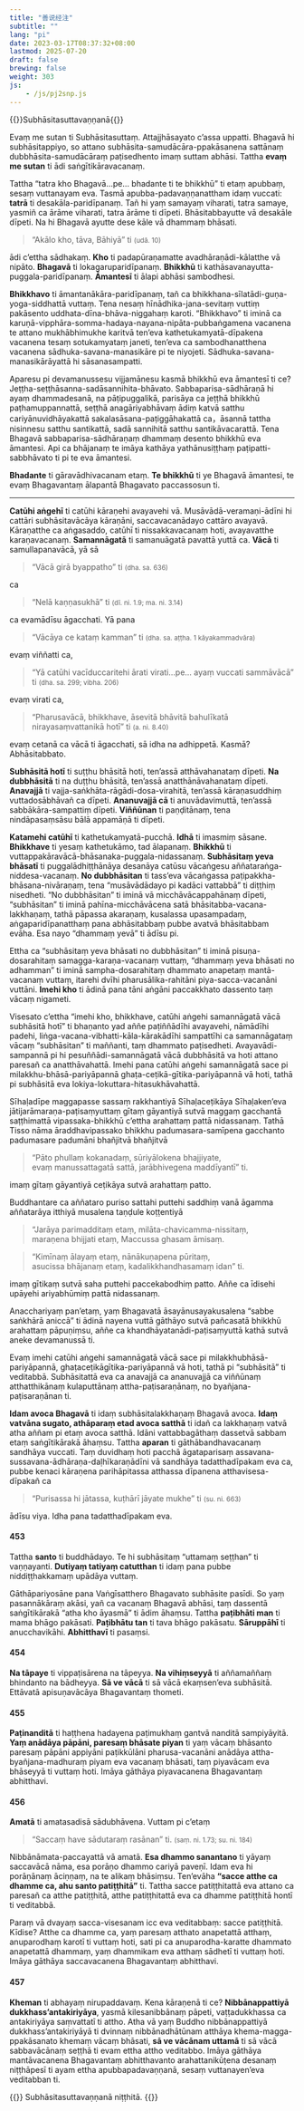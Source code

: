 ```yaml
---
title: "善说经注"
subtitle: ""
lang: "pi"
date: 2023-03-17T08:37:32+08:00
lastmod: 2025-07-20
draft: false
brewing: false
weight: 303
js:
    - /js/pj2snp.js
---
```


{{<subtitle>}}Subhāsitasuttavaṇṇanā{{</subtitle>}}

Evaṃ me sutan ti Subhāsitasuttaṃ. Attajjhāsayato c’assa uppatti. Bhagavā hi subhāsitappiyo, so attano subhāsita-samudācāra-ppakāsanena sattānaṃ dubbhāsita-samudācāraṃ paṭisedhento imaṃ suttam abhāsi. Tattha **evaṃ me sutan** ti ādi saṅgītikāravacanaṃ.

Tattha “tatra kho Bhagavā…pe… bhadante ti te bhikkhū” ti etaṃ apubbaṃ, sesaṃ vuttanayam eva. Tasmā apubba-padavaṇṇanattham idaṃ vuccati: **tatrā** ti desakāla-paridīpanaṃ. Tañ hi yaṃ samayaṃ viharati, tatra samaye, yasmiñ ca ārāme viharati, tatra ārāme ti dīpeti. Bhāsitabbayutte vā desakāle dīpeti. Na hi Bhagavā ayutte dese kāle vā dhammaṃ bhāsati.

> “Akālo kho, tāva, Bāhiyā” ti <small>(udā. 10)</small>

ādi c’ettha sādhakaṃ. **Kho** ti padapūraṇamatte avadhāraṇādi-kālatthe vā nipāto. **Bhagavā** ti lokagaruparidīpanaṃ. **Bhikkhū** ti kathāsavanayutta-puggala-paridīpanaṃ. **Āmantesī** ti ālapi abhāsi sambodhesi.

**Bhikkhavo** ti āmantanākāra-paridīpanaṃ, tañ ca bhikkhana-sīlatādi-guṇa-yoga-siddhattā vuttaṃ. Tena nesaṃ hīnādhika-jana-sevitaṃ vuttiṃ pakāsento uddhata-dīna-bhāva-niggahaṃ karoti. “Bhikkhavo” ti iminā ca karuṇā-vipphāra-somma-hadaya-nayana-nipāta-pubbaṅgamena vacanena te attano mukhābhimukhe karitvā ten’eva kathetukamyatā-dīpakena vacanena tesaṃ sotukamyataṃ janeti, ten’eva ca sambodhanatthena vacanena sādhuka-savana-manasikāre pi te niyojeti. Sādhuka-savana-manasikārāyattā hi sāsanasampatti.

Aparesu pi devamanussesu vijjamānesu kasmā bhikkhū eva āmantesī ti ce? Jeṭṭha-seṭṭhāsanna-sadāsannihita-bhāvato. Sabbaparisa-sādhāraṇā hi ayaṃ dhammadesanā, na pāṭipuggalikā, parisāya ca jeṭṭhā bhikkhū paṭhamuppannattā, seṭṭhā anagāriyabhāvaṃ ādiṃ katvā satthu cariyānuvidhāyakattā sakalasāsana-paṭiggāhakattā ca，āsannā tattha nisinnesu satthu santikattā, sadā sannihitā satthu santikāvacarattā. Tena Bhagavā sabbaparisa-sādhāraṇaṃ dhammaṃ desento bhikkhū eva āmantesi. Api ca bhājanaṃ te imāya kathāya yathānusiṭṭhaṃ paṭipatti-sabbhāvato ti pi te eva āmantesi.

**Bhadante** ti gāravādhivacanam etaṃ. **Te bhikkhū** ti ye Bhagavā āmantesi, te evaṃ Bhagavantaṃ ālapantā Bhagavato paccassosun ti.

---

**Catūhi aṅgehī** ti catūhi kāraṇehi avayavehi vā. Musāvādā-veramaṇi-ādīni hi cattāri subhāsitavācāya kāraṇāni, saccavacanādayo cattāro avayavā. Kāraṇatthe ca aṅgasaddo, catūhī ti nissakkavacanaṃ hoti, avayavatthe karaṇavacanaṃ. **Samannāgatā** ti samanuāgatā pavattā yuttā ca. **Vācā** ti samullapanavācā, yā sā

> “Vācā girā byappatho” ti <small>(dha. sa. 636)</small>

ca

> “Nelā kaṇṇasukhā” ti <small>(dī. ni. 1.9; ma. ni. 3.14)</small>

ca evamādīsu āgacchati. Yā pana

> “Vācāya ce kataṃ kamman” ti <small>(dha. sa. aṭṭha. 1 kāyakammadvāra)</small>

evaṃ viññatti ca,

> “Yā catūhi vacīduccaritehi ārati virati…pe… ayaṃ vuccati sammāvācā” ti <small>(dha. sa. 299; vibha. 206)</small>

evaṃ virati ca,

> “Pharusavācā, bhikkhave, āsevitā bhāvitā bahulīkatā nirayasaṃvattanikā hotī” ti <small>(a. ni. 8.40)</small>

evaṃ cetanā ca vācā ti āgacchati, sā idha na adhippetā. Kasmā? Abhāsitabbato.

**Subhāsitā hotī** ti suṭṭhu bhāsitā hoti, ten’assā atthāvahanataṃ dīpeti. **Na dubbhāsitā** ti na duṭṭhu bhāsitā, ten’assā anatthānāvahanataṃ dīpeti. **Anavajjā** ti vajja-saṅkhāta-rāgādi-dosa-virahitā, ten’assā kāraṇasuddhiṃ vuttadosābhāvañ ca dīpeti. **Ananuvajjā cā** ti anuvādavimuttā, ten’assā sabbākāra-sampattiṃ dīpeti. **Viññūnan** ti paṇḍitānaṃ, tena nindāpasaṃsāsu bālā appamāṇā ti dīpeti.

**Katamehi catūhī** ti kathetukamyatā-pucchā. **Idhā** ti imasmiṃ sāsane. **Bhikkhave** ti yesaṃ kathetukāmo, tad ālapanaṃ. **Bhikkhū** ti vuttappakāravācā-bhāsanaka-puggala-nidassanaṃ. **Subhāsitaṃ yeva bhāsatī** ti puggalādhiṭṭhānāya desanāya catūsu vācaṅgesu aññataraṅga-niddesa-vacanaṃ. **No dubbhāsitan** ti tass’eva vācaṅgassa paṭipakkha-bhāsana-nivāraṇaṃ, tena “musāvādādayo pi kadāci vattabbā” ti diṭṭhiṃ nisedheti. “No dubbhāsitan” ti iminā vā micchāvācappahānaṃ dīpeti, “subhāsitan” ti iminā pahīna-micchāvācena satā bhāsitabba-vacana-lakkhaṇaṃ, tathā pāpassa akaraṇaṃ, kusalassa upasampadaṃ, aṅgaparidīpanatthaṃ pana abhāsitabbaṃ pubbe avatvā bhāsitabbam evāha. Esa nayo “dhammaṃ yevā” ti ādīsu pi.

Ettha ca “subhāsitaṃ yeva bhāsati no dubbhāsitan” ti iminā pisuṇa-dosarahitaṃ samagga-karaṇa-vacanaṃ vuttaṃ, “dhammaṃ yeva bhāsati no adhamman” ti iminā sampha-dosarahitaṃ dhammato anapetaṃ mantā-vacanaṃ vuttaṃ, itarehi dvīhi pharusālika-rahitāni piya-sacca-vacanāni vuttāni. **Imehi kho** ti ādinā pana tāni aṅgāni paccakkhato dassento taṃ vācaṃ nigameti.

Visesato c’ettha “imehi kho, bhikkhave, catūhi aṅgehi samannāgatā vācā subhāsitā hotī” ti bhaṇanto yad aññe paṭiññādīhi avayavehi, nāmādīhi padehi, liṅga-vacana-vibhatti-kāla-kārakādīhi sampattīhi ca samannāgataṃ vācaṃ “subhāsitan” ti maññanti, taṃ dhammato paṭisedheti. Avayavādi-sampannā pi hi pesuññādi-samannāgatā vācā dubbhāsitā va hoti attano paresañ ca anatthāvahattā. Imehi pana catūhi aṅgehi samannāgatā sace pi milakkhu-bhāsā-pariyāpannā ghaṭa-ceṭikā-gītika-pariyāpannā vā hoti, tathā pi subhāsitā eva lokiya-lokuttara-hitasukhāvahattā.

Sīhaḷadīpe maggapasse sassaṃ rakkhantiyā Sīhaḷaceṭikāya Sīhaḷaken’eva jātijarāmaraṇa-paṭisaṃyuttaṃ gītaṃ gāyantiyā sutvā maggaṃ gacchantā saṭṭhimattā vipassaka-bhikkhū c’ettha arahattaṃ pattā nidassanaṃ. Tathā Tisso nāma āraddhavipassako bhikkhu padumasara-samīpena gacchanto padumasare padumāni bhañjitvā bhañjitvā

> “Pāto phullaṃ kokanadaṃ, sūriyālokena bhajjiyate,  
> evaṃ manussattagatā sattā, jarābhivegena maddīyantī” ti.

imaṃ gītaṃ gāyantiyā ceṭikāya sutvā arahattaṃ patto.

Buddhantare ca aññataro puriso sattahi puttehi saddhiṃ vanā āgamma aññatarāya itthiyā musalena taṇḍule koṭṭentiyā

> “Jarāya parimadditaṃ etaṃ, milāta-chavicamma-nissitaṃ,  
> maraṇena bhijjati etaṃ, Maccussa ghasam āmisaṃ.

> “Kimīnaṃ ālayaṃ etaṃ, nānākuṇapena pūritaṃ,  
> asucissa bhājanaṃ etaṃ, kadalikkhandhasamaṃ idan” ti.

imaṃ gītikaṃ sutvā saha puttehi paccekabodhiṃ patto. Aññe ca īdisehi upāyehi ariyabhūmiṃ pattā nidassanaṃ.

Anacchariyaṃ pan’etaṃ, yaṃ Bhagavatā āsayānusayakusalena “sabbe saṅkhārā aniccā” ti ādinā nayena vuttā gāthāyo sutvā pañcasatā bhikkhū arahattaṃ pāpuṇiṃsu, aññe ca khandhāyatanādi-paṭisaṃyuttā kathā sutvā aneke devamanussā ti.

Evaṃ imehi catūhi aṅgehi samannāgatā vācā sace pi milakkhubhāsā-pariyāpannā, ghaṭaceṭikāgītika-pariyāpannā vā hoti, tathā pi “subhāsitā” ti veditabbā. Subhāsitattā eva ca anavajjā ca ananuvajjā ca viññūnaṃ atthatthikānaṃ kulaputtānaṃ attha-paṭisaraṇānaṃ, no byañjana-paṭisaraṇānan ti.

**Idam avoca Bhagavā** ti idaṃ subhāsitalakkhaṇaṃ Bhagavā avoca. **Idaṃ vatvāna sugato, athāparaṃ etad avoca satthā** ti idañ ca lakkhaṇaṃ vatvā atha aññam pi etaṃ avoca satthā. Idāni vattabbagāthaṃ dassetvā sabbam etaṃ saṅgītikārakā āhaṃsu. Tattha **aparan** ti gāthābandhavacanaṃ sandhāya vuccati. Taṃ duvidhaṃ hoti pacchā āgataparisaṃ assavana-sussavana-ādhāraṇa-daḷhīkaraṇādīni vā sandhāya tadatthadīpakam eva ca, pubbe kenaci kāraṇena parihāpitassa atthassa dīpanena atthavisesa-dīpakañ ca

> “Purisassa hi jātassa, kuṭhārī jāyate mukhe” ti <small>(su. ni. 663)</small>

ādīsu viya. Idha pana tadatthadīpakam eva.

#### 453

Tattha **santo** ti buddhādayo. Te hi subhāsitaṃ “uttamaṃ seṭṭhan” ti vaṇṇayanti. **Dutiyaṃ tatiyaṃ catutthan** ti idaṃ pana pubbe niddiṭṭhakkamaṃ upādāya vuttaṃ.

Gāthāpariyosāne pana Vaṅgīsatthero Bhagavato subhāsite pasīdi. So yaṃ pasannākāraṃ akāsi, yañ ca vacanaṃ Bhagavā abhāsi, taṃ dassentā saṅgītikārakā “atha kho āyasmā” ti ādim āhaṃsu. Tattha **paṭibhāti man** ti mama bhāgo pakāsati. **Paṭibhātu tan** ti tava bhāgo pakāsatu. **Sāruppāhī** ti anucchavikāhi. **Abhitthavī** ti pasaṃsi.

#### 454

**Na tāpaye** ti vippaṭisārena na tāpeyya. **Na vihiṃseyyā** ti aññamaññaṃ bhindanto na bādheyya. **Sā ve vācā** ti sā vācā ekaṃsen’eva subhāsitā. Ettāvatā apisuṇavācāya Bhagavantaṃ thometi.

#### 455

**Paṭinanditā** ti haṭṭhena hadayena paṭimukhaṃ gantvā nanditā sampiyāyitā. **Yaṃ anādāya pāpāni, paresaṃ bhāsate piyan** ti yaṃ vācaṃ bhāsanto paresaṃ pāpāni appiyāni paṭikkūlāni pharusa-vacanāni anādāya attha-byañjana-madhuraṃ piyam eva vacanaṃ bhāsati, taṃ piyavācam eva bhāseyyā ti vuttaṃ hoti. Imāya gāthāya piyavacanena Bhagavantaṃ abhitthavi.

#### 456

**Amatā** ti amatasadisā sādubhāvena. Vuttam pi c’etaṃ

> “Saccaṃ have sādutaraṃ rasānan” ti. <small>(saṃ. ni. 1.73; su. ni. 184)</small>

Nibbānāmata-paccayattā vā amatā. **Esa dhammo sanantano** ti yāyaṃ saccavācā nāma, esa porāṇo dhammo cariyā paveṇī. Idam eva hi porāṇānaṃ āciṇṇaṃ, na te alikaṃ bhāsiṃsu. Ten’evāha **“sacce atthe ca dhamme ca, ahu santo patiṭṭhitā”** ti. Tattha sacce patiṭṭhitattā eva attano ca paresañ ca atthe patiṭṭhitā, atthe patiṭṭhitattā eva ca dhamme patiṭṭhitā hontī ti veditabbā.

Paraṃ vā dvayaṃ sacca-visesanam icc eva veditabbaṃ: sacce patiṭṭhitā. Kīdise? Atthe ca dhamme ca, yaṃ paresaṃ atthato anapetattā atthaṃ, anuparodhaṃ karotī ti vuttaṃ hoti, sati pi ca anuparodha-karatte dhammato anapetattā dhammaṃ, yaṃ dhammikam eva atthaṃ sādhetī ti vuttaṃ hoti. Imāya gāthāya saccavacanena Bhagavantaṃ abhitthavi.

#### 457

**Kheman** ti abhayaṃ nirupaddavaṃ. Kena kāraṇenā ti ce? **Nibbānappattiyā dukkhass’antakiriyāya**, yasmā kilesanibbānaṃ pāpeti, vaṭṭadukkhassa ca antakiriyāya saṃvattatī ti attho. Atha vā yaṃ Buddho nibbānappattiyā dukkhass’antakiriyāyā ti dvinnaṃ nibbānadhātūnam atthāya khema-magga-ppakāsanato khemaṃ vācaṃ bhāsati, **sā ve vācānam uttamā** ti sā vācā sabbavācānaṃ seṭṭhā ti evam ettha attho veditabbo. Imāya gāthāya mantāvacanena Bhagavantaṃ abhitthavanto arahattanikūṭena desanaṃ niṭṭhāpesī ti ayam ettha apubbapadavaṇṇanā, sesaṃ vuttanayen’eva veditabban ti.

{{<eof>}}
    Subhāsitasuttavaṇṇanā niṭṭhitā.
{{</eof>}}